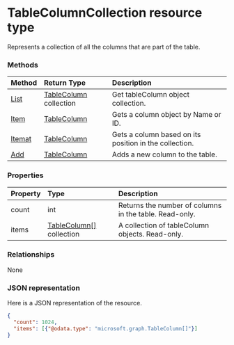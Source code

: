 # TableColumnCollection resource type

Represents a collection of all the columns that are part of the table.


### Methods

| Method		   | Return Type	|Description|
|:---------------|:--------|:----------|
|[List](../api/tablecolumn_list.md) | [TableColumn](tablecolumn.md) collection |Get tableColumn object collection. |
|[Item](../api/tablecolumncollection_item.md)|[TableColumn](tablecolumn.md)|Gets a column object by Name or ID.|
|[Itemat](../api/tablecolumncollection_itemat.md)|[TableColumn](tablecolumn.md)|Gets a column based on its position in the collection.|
|[Add](../api/tablecolumncollection_add.md)|[TableColumn](tablecolumn.md)|Adds a new column to the table.|

### Properties
| Property	   | Type	|Description|
|:---------------|:--------|:----------|
|count|int|Returns the number of columns in the table. Read-only.|
|items|[TableColumn[]](tablecolumn[].md) collection|A collection of tableColumn objects. Read-only.|

### Relationships
None


### JSON representation

Here is a JSON representation of the resource.

<!-- {
  "blockType": "resource",
  "optionalProperties": [

  ],
  "@odata.type": "microsoft.graph.tablecolumncollection"
}-->

```json
{
  "count": 1024,
  "items": [{"@odata.type": "microsoft.graph.TableColumn[]"}]
}

```

<!-- uuid: 8fcb5dbc-d5aa-4681-8e31-b001d5168d79
2015-10-25 14:57:30 UTC -->
<!-- {
  "type": "#page.annotation",
  "description": "TableColumnCollection resource",
  "keywords": "",
  "section": "documentation",
  "tocPath": ""
}-->